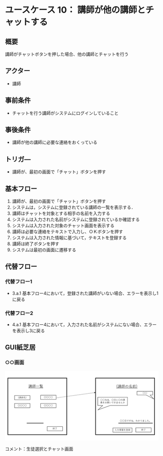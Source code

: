 # ユースケース 10： 講師が他の講師とチャットする

## 概要
講師がチャットボタンを押した場合、他の講師とチャットを行う

## アクター
- 講師

## 事前条件
- チャットを行う講師がシステムにログインしていること

## 事後条件
- 講師が他の講師に必要な連絡をおくっている

## トリガ―
- 講師が、最初の画面で「チャット」ボタンを押す

## 基本フロー
1. 講師が、最初の画面で「チャット」ボタンを押す
2. システムは，システムに登録されている講師の一覧を表示する．
3. 講師はチャットを対象とする相手の名前を入力する
4. システムは入力された名前がシステムに登録されているか確認する
5. システムは入力された対象のチャット画面を表示する
6. 講師は必要な連絡をテキストで入力し、ＯＫボタンを押す
7. システムは入力された情報に基づいて，テキストを登録する
8. 講師は終了ボタンを押す
9. システムは最初の画面に遷移する

## 代替フロー
### 代替フロー1
- 3.a.1  基本フロー4において，登録された講師がいない場合、エラーを表示し1に戻る
### 代替フロー2
- 4.a.1  基本フロー4において，入力された名前がシステムにない場合、エラーを表示し3に戻る


## GUI紙芝居
### ○○画面
<img src="./usecase10.png">

コメント：生徒選択とチャット画面
